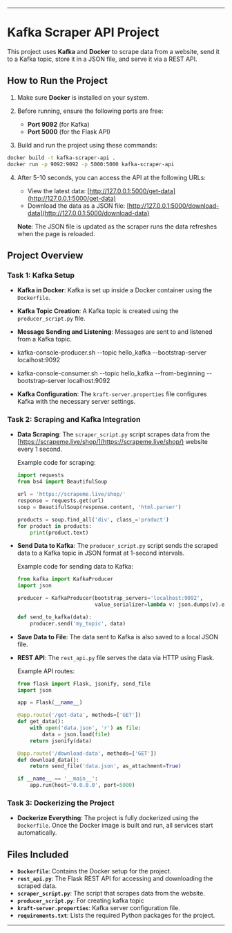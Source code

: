 
---

# Kafka Scraper API Project

This project uses **Kafka** and **Docker** to scrape data from a website, send it to a Kafka topic, store it in a JSON file, and serve it via a REST API.

## How to Run the Project

1. Make sure **Docker** is installed on your system.

2. Before running, ensure the following ports are free:
   - **Port 9092** (for Kafka)
   - **Port 5000** (for the Flask API)

3. Build and run the project using these commands:

```bash
docker build -t kafka-scraper-api .
docker run -p 9092:9092 -p 5000:5000 kafka-scraper-api
```

4. After 5-10 seconds, you can access the API at the following URLs:
   - View the latest data: [http://127.0.0.1:5000/get-data](http://127.0.0.1:5000/get-data)
   - Download the data as a JSON file: [http://127.0.0.1:5000/download-data](http://127.0.0.1:5000/download-data)

   **Note**: The JSON file is updated as the scraper runs the data refreshes when the page is reloaded.

## Project Overview

### Task 1: Kafka Setup

- **Kafka in Docker**: Kafka is set up inside a Docker container using the `Dockerfile`.
  
- **Kafka Topic Creation**: A Kafka topic is created using the `producer_script.py` file.

- **Message Sending and Listening**: Messages are sent to and listened from a Kafka topic.
- kafka-console-producer.sh --topic hello_kafka --bootstrap-server localhost:9092
- kafka-console-consumer.sh --topic hello_kafka --from-beginning --bootstrap-server localhost:9092


- **Kafka Configuration**: The `kraft-server.properties` file configures Kafka with the necessary server settings.

### Task 2: Scraping and Kafka Integration

- **Data Scraping**: The `scraper_script.py` script scrapes data from the [https://scrapeme.live/shop/](https://scrapeme.live/shop/) website every 1 second.

  Example code for scraping:
  ```python
  import requests
  from bs4 import BeautifulSoup

  url = 'https://scrapeme.live/shop/'
  response = requests.get(url)
  soup = BeautifulSoup(response.content, 'html.parser')

  products = soup.find_all('div', class_='product')
  for product in products:
      print(product.text)
  ```

- **Send Data to Kafka**: The `producer_script.py` script sends the scraped data to a Kafka topic in JSON format at 1-second intervals.

  Example code for sending data to Kafka:
  ```python
  from kafka import KafkaProducer
  import json

  producer = KafkaProducer(bootstrap_servers='localhost:9092',
                           value_serializer=lambda v: json.dumps(v).encode('utf-8'))

  def send_to_kafka(data):
      producer.send('my_topic', data)
  ```

- **Save Data to File**: The data sent to Kafka is also saved to a local JSON file.

- **REST API**: The `rest_api.py` file serves the data via HTTP using Flask.

  Example API routes:
  ```python
  from flask import Flask, jsonify, send_file
  import json

  app = Flask(__name__)

  @app.route('/get-data', methods=['GET'])
  def get_data():
      with open('data.json', 'r') as file:
          data = json.load(file)
      return jsonify(data)

  @app.route('/download-data', methods=['GET'])
  def download_data():
      return send_file('data.json', as_attachment=True)

  if __name__ == '__main__':
      app.run(host='0.0.0.0', port=5000)
  ```

### Task 3: Dockerizing the Project

- **Dockerize Everything**: The project is fully dockerized using the `Dockerfile`. Once the Docker image is built and run, all services start automatically.

## Files Included

- **`Dockerfile`**: Contains the Docker setup for the project.
- **`rest_api.py`**: The Flask REST API for accessing and downloading the scraped data.
- **`scraper_script.py`**: The script that scrapes data from the website.
- **`producer_script.py`**: For creating kafka topic
- **`kraft-server.properties`**: Kafka server configuration file.
- **`requirements.txt`**: Lists the required Python packages for the project.



---
